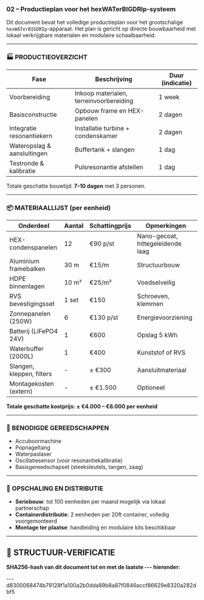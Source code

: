 ### 02 – Productieplan voor het hexWATerBIGDRIp-systeem

Dit document bevat het volledige productieplan voor het grootschalige `hexWATerBIGDRIp`-apparaat. Het plan is gericht op directe bouwbaarheid met lokaal verkrijgbare materialen en modulaire schaalbaarheid.

---

### 🏭 PRODUCTIEOVERZICHT

| Fase                        | Beschrijving                            | Duur (indicatie) |
| --------------------------- | --------------------------------------- | ---------------- |
| Voorbereiding               | Inkoop materialen, terreinvoorbereiding | 1 week           |
| Basisconstructie            | Opbouw frame en HEX-panelen             | 2 dagen          |
| Integratie resonantiekern   | Installatie turbine + condenskamer      | 2 dagen          |
| Wateropslag & aansluitingen | Buffertank + slangen                    | 1 dag            |
| Testronde & kalibratie      | Pulsresonantie afstellen                | 1 dag            |

Totale geschatte bouwtijd: **7–10 dagen** met 3 personen.

---

### 📦 MATERIAALLIJST (per eenheid)

| Onderdeel                 | Aantal | Schattingprijs | Opmerkingen                       |
| ------------------------- | ------ | -------------- | --------------------------------- |
| HEX-condenspanelen        | 12     | €90 p/st       | Nano-gecoat, hittegeleidende laag |
| Aluminium framebalken     | 30 m   | €15/m          | Structuurbouw                     |
| HDPE binnenlagen          | 10 m²  | €25/m²         | Voedselveilig                     |
| RVS bevestigingsset       | 1 set  | €150           | Schroeven, klemmen                |
| Zonnepanelen (250W)       | 6      | €130 p/st      | Energievoorziening                |
| Batterij (LiFePO4 24V)    | 1      | €600           | Opslag 5 kWh                      |
| Waterbuffer (2000L)       | 1      | €400           | Kunststof of RVS                  |
| Slangen, kleppen, filters | -      | ± €300         | Aansluitmateriaal                 |
| Montagekosten (extern)    | -      | ± €1.500       | Optioneel                         |

**Totale geschatte kostprijs: ± €4.000 – €6.000 per eenheid**

---

### 🧰 BENODIGDE GEREEDSCHAPPEN

* Accuboormachine
* Popnageltang
* Waterpaslaser
* Oscillatiesensor (voor resonantiekalibratie)
* Basisgereedschapset (steeksleutels, tangen, zaag)

---

### 🔁 OPSCHALING EN DISTRIBUTIE

* **Seriebouw**: tot 100 eenheden per maand mogelijk via lokaal partnerschap
* **Containerdistributie**: 2 eenheden per 20ft container, volledig voorgemonteerd
* **Montage ter plaatse**: handleiding en modulaire kits beschikbaar

---

## 🔏 STRUCTUUR-VERIFICATIE

**SHA256-hash van dit document tot en met de laatste --- hieronder:**

---d8300068474b79128f1a100a2b0dda89b8a87f0846accf86629e8320a282dbf5
